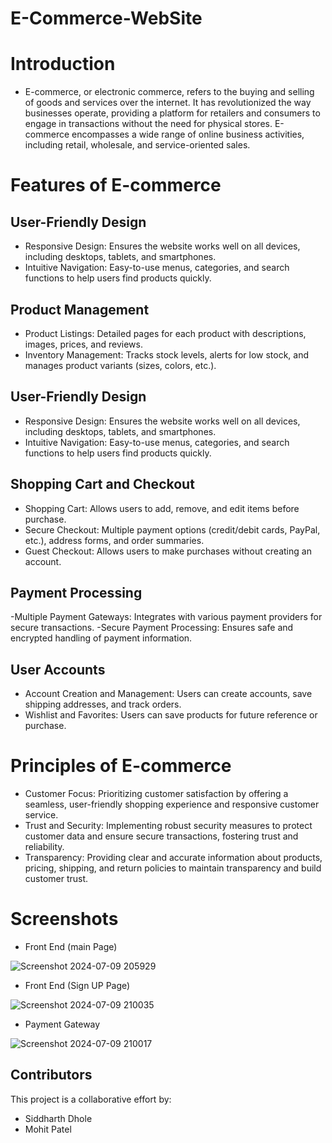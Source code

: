 # E-Commerce-WebSite
# Introduction

- E-commerce, or electronic commerce, refers to the buying and selling of goods and services over the internet. It has revolutionized the way businesses operate, providing a platform for retailers and consumers to engage in transactions without the need for physical stores. E-commerce encompasses a wide range of online business activities, including retail, wholesale, and service-oriented sales. 

# Features of E-commerce
## User-Friendly Design
- Responsive Design: Ensures the website works well on all devices, including desktops, tablets, and smartphones.
- Intuitive Navigation: Easy-to-use menus, categories, and search functions to help users find products quickly.

## Product Management
- Product Listings: Detailed pages for each product with descriptions, images, prices, and reviews.
- Inventory Management: Tracks stock levels, alerts for low stock, and manages product variants (sizes, colors, etc.).

## User-Friendly Design
- Responsive Design: Ensures the website works well on all devices, including desktops, tablets, and smartphones.
- Intuitive Navigation: Easy-to-use menus, categories, and search functions to help users find products quickly.

## Shopping Cart and Checkout
- Shopping Cart: Allows users to add, remove, and edit items before purchase.
- Secure Checkout: Multiple payment options (credit/debit cards, PayPal, etc.), address forms, and order summaries.
- Guest Checkout: Allows users to make purchases without creating an account.

## Payment Processing
-Multiple Payment Gateways: Integrates with various payment providers for secure transactions.
-Secure Payment Processing: Ensures safe and encrypted handling of payment information.

## User Accounts
- Account Creation and Management: Users can create accounts, save shipping addresses, and track orders.
- Wishlist and Favorites: Users can save products for future reference or purchase.


# Principles of E-commerce
- Customer Focus: Prioritizing customer satisfaction by offering a seamless, user-friendly shopping experience and responsive customer service.
- Trust and Security: Implementing robust security measures to protect customer data and ensure secure transactions, fostering trust and reliability.
- Transparency: Providing clear and accurate information about products, pricing, shipping, and return policies to maintain transparency and build customer trust.

# Screenshots
- Front End (main Page)

![Screenshot 2024-07-09 205929](https://github.com/errorfinding/E-Commerce-WebSite/assets/164171108/8ae79f26-b595-49e4-b245-42f96a746373)


- Front End (Sign UP Page)

![Screenshot 2024-07-09 210035](https://github.com/errorfinding/E-Commerce-WebSite/assets/164171108/4ebfa6e1-4337-4068-8034-8dd3dd7fc4e1)


- Payment Gateway

![Screenshot 2024-07-09 210017](https://github.com/errorfinding/E-Commerce-WebSite/assets/164171108/418c99dc-9a18-4c27-a1f8-0c6934aadb13)


## Contributors
This project is a collaborative effort by:
- Siddharth Dhole
- Mohit Patel
